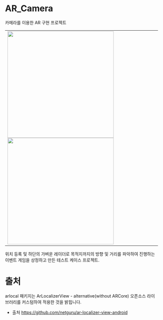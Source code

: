 # AR_Camera

카메라를 이용한 AR 구현 프로젝트

<table>
  <td>
    <img src="https://user-images.githubusercontent.com/44638291/102848959-6dcf1c80-4459-11eb-8e4c-ec164ebdd906.jpg" width="350">
    <img src="https://user-images.githubusercontent.com/44638291/102849016-893a2780-4459-11eb-9d93-a194e0654a41.jpg" width="350">
  </td>
</table>

위치 등록 및 하단의 가벼운 레이더로 목적지까지의 방향 및 거리를 파악하여 진행하는 이벤트 게임을 상정하고 만든 테스트 케이스 프로젝트.

# 출처
arlocal 패키지는 ArLocalizerView - alternative(without ARCore) 오픈소스 라이브러리를 커스텀하여 적용한 것을 밝힙니다.
* 출처 https://github.com/netguru/ar-localizer-view-android
